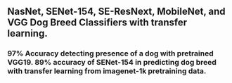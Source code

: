 ## NasNet, SENet-154, SE-ResNext, MobileNet, and VGG Dog Breed Classifiers with transfer learning.
### 97% Accuracy detecting presence of a dog with pretrained VGG19. 89% accuracy of SENet-154 in predicting dog breed with transfer learning from imagenet-1k pretraining data.
